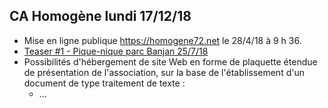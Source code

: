 ## CA Homogène lundi 17/12/18

- Mise en ligne publique https://homogene72.net le 28/4/18 à 9 h 36.
- [Teaser #1 - Pique-nique parc Banjan 25/7/18](https://youtu.be/RgeNwsMLXBM)
- Possibilités d'hébergement de site Web en forme de plaquette étendue de présentation de l'association, sur la base de l'établissement d'un document de type traitement de texte :
  - ...
